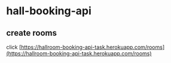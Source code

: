 # hall-booking-api

## create rooms
click [https://hallroom-booking-api-task.herokuapp.com/rooms](https://hallroom-booking-api-task.herokuapp.com/rooms)
